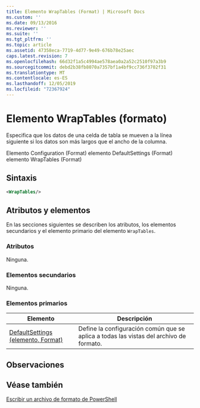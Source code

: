 ```yaml
---
title: Elemento WrapTables (Format) | Microsoft Docs
ms.custom: ''
ms.date: 09/13/2016
ms.reviewer: ''
ms.suite: ''
ms.tgt_pltfrm: ''
ms.topic: article
ms.assetid: 47358eca-7719-4d77-9e49-676b78e25aec
caps.latest.revision: 7
ms.openlocfilehash: 66d32f1a5c4994ae578aea0a2a52c2510f97a3b9
ms.sourcegitcommit: debd2b38fb8070a7357bf1a4bf9cc736f3702f31
ms.translationtype: MT
ms.contentlocale: es-ES
ms.lasthandoff: 12/05/2019
ms.locfileid: "72367924"
---
```

# <a name="wraptables-element-format"></a>Elemento WrapTables (formato)

Especifica que los datos de una celda de tabla se mueven a la línea siguiente si los datos son más largos que el ancho de la columna.

Elemento Configuration (Format) elemento DefaultSettings (Format) elemento WrapTables (Format)

## <a name="syntax"></a>Sintaxis

```xml
<WrapTables/>
```

## <a name="attributes-and-elements"></a>Atributos y elementos

En las secciones siguientes se describen los atributos, los elementos secundarios y el elemento primario del elemento `WrapTables`.

### <a name="attributes"></a>Atributos

Ninguna.

### <a name="child-elements"></a>Elementos secundarios

Ninguna.

### <a name="parent-elements"></a>Elementos primarios

|Elemento|Descripción|
|-------------|-----------------|
|[DefaultSettings (elemento, Format)](./defaultsettings-element-format.md)|Define la configuración común que se aplica a todas las vistas del archivo de formato.|

## <a name="remarks"></a>Observaciones

## <a name="see-also"></a>Véase también

[Escribir un archivo de formato de PowerShell](./writing-a-powershell-formatting-file.md)
